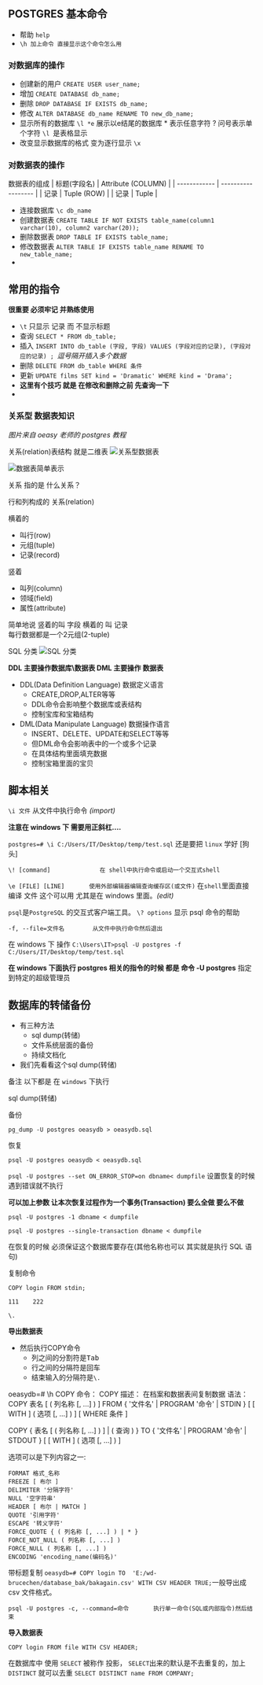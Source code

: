 ## POSTGRES 基本命令


- 帮助 `help`
- `\h 加上命令 直接显示这个命令怎么用`

### 对数据库的操作
- 创建新的用户  `CREATE USER user_name;`
- 增加  `CREATE DATABASE db_name;`
- 删除  `DROP DATABASE IF EXISTS db_name;`
- 修改 `ALTER DATABASE db_name RENAME TO new_db_name;`
- 显示所有的数据库 `\l *e` 展示以e结尾的数据库 * 表示任意字符  ? 问号表示单个字符  `\l `是表格显示
- 改变显示数据库的格式 变为逐行显示 `\x`


### 对数据表的操作


数据表的组成
| 标题(字段名) | Attribute (COLUMN) |
| ------------ | ------------------ |
| 记录         | Tuple  (ROW)       |
| 记录         | Tuple              |


- 连接数据库 `\c db_name`
- 创建数据表 `CREATE TABLE IF NOT EXISTS table_name(column1 varchar(10), column2 varchar(20));`
- 删除数据表 `DROP TABLE IF EXISTS table_name;`
- 修改数据表 `ALTER TABLE IF EXISTS table_name RENAME TO new_table_name;`
- 

## 常用的指令

**很重要 必须牢记 并熟练使用**

- `\t` 只显示 记录 而 不显示标题
- 查询 `SELECT * FROM db_table;`
- 插入 `INSERT INTO db_table (字段, 字段) VALUES (字段对应的记录), (字段对应的记录) ; `*逗号隔开插入多个数据*
- 删除 `DELETE FROM db_table WHERE 条件`
- 更新 `UPDATE films SET kind = 'Dramatic' WHERE kind = 'Drama';`
- **这里有个技巧 就是 在修改和删除之前 先查询一下**
- 



### 关系型 数据表知识
*图片来自 oeasy 老师的 postgres 教程*


关系(relation)表结构 就是二维表
![关系型数据表](https://doc.shiyanlou.com/courses/uid1190679-20220417-1650181142426)

![数据表简单表示](https://doc.shiyanlou.com/courses/uid1190679-20220417-1650185174604)

关系 指的是 什么关系？

行和列构成的
关系(relation)


横着的

- 叫行(row)
- 元组(tuple)
- 记录(record)


竖着

- 叫列(column)
- 领域(field)
- 属性(attribute)


简单地说  竖着的叫 字段  横着的 叫 记录  
每行数据都是一个2元组(2-tuple)



SQL 分类
![SQL 分类](https://doc.shiyanlou.com/courses/uid1190679-20220421-1650505507033)


**DDL 主要操作数据库\数据表  DML 主要操作 数据表**


<ul>
<li>DDL(Data Definition Language) 数据定义语言<ul>
<li>CREATE,DROP,ALTER等等</li>
<li>DDL命令会影响整个数据库或表结构</li>
<li>控制宝库和宝箱结构</li>
</ul>
</li>
<li>DML(Data Manipulate Language) 数据操作语言<ul>
<li>INSERT、DELETE、UPDATE和SELECT等等</li>
<li>但DML命令会影响表中的一个或多个记录</li>
<li>在具体结构里面填充数据</li>
<li>控制宝箱里面的宝贝</li>
</ul>
</li>
</ul>



## 脚本相关

 `\i 文件`  从文件中执行命令 *(import)*

 **注意在 windows 下 需要用正斜杠....**

 `postgres=# \i C:/Users/IT/Desktop/temp/test.sql` 还是要把 `linux` 学好 [狗头]


`\! [command]              在 shell中执行命令或启动一个交互式shell`


`\e [FILE] [LINE]       使用外部编辑器编辑查询缓存区(或文件)` 在`shell`里面直接编译 文件  这个可以用 尤其是在 windows 里面。*(edit)*



`psql`是`PostgreSQL` 的交互式客户端工具。
`\? options` 显示 psql 命令的帮助 

`-f, --file=文件名        从文件中执行命令然后退出`

在 windows 下 操作 
`C:\Users\IT>psql -U postgres -f C:/Users/IT/Desktop/temp/test.sql`


**在 windows 下面执行 postgres 相关的指令的时候 都是 命令 -U postgres**  指定到特定的超级管理员 



## 数据库的转储备份


<ul>
<li>有三种方法<ul>
<li>sql dump(转储)</li>
<li>文件系统层面的备份</li>
<li>持续文档化</li>
</ul>
</li>
<li>我们先看看这个sql dump(转储)</li>
</ul>



备注 以下都是 在 `windows` 下执行 


sql dump(转储) 

备份


`pg_dump -U postgres oeasydb > oeasydb.sql`

恢复


`psql -U postgres oeasydb < oeasydb.sql`


`psql -U postgres --set ON_ERROR_STOP=on dbname< dumpfile` 设置恢复的时候 遇到错误就不执行 



**可以加上参数
让本次恢复过程作为一个事务(Transaction)
要么全做
要么不做**

`psql -U postgres -1 dbname < dumpfile`


`psql -U postgres --single-transaction dbname < dumpfile`


在恢复的时候 必须保证这个数据库要存在(其他名称也可以 其实就是执行 SQL  语句)


复制命令

`COPY login FROM stdin;`


`111    222`


`\.`


**导出数据表**


<ul>
<li>然后执行COPY命令<ul>
<li>列之间的分割符是<kbd>Tab</kbd></li>
<li>行之间的分隔符是<kbd>回车</kbd></li>
<li>结束输入的分隔符是<code>\.</code></li>
</ul>
</li>
</ul>

oeasydb=# \h COPY
命令：       COPY
描述：       在档案和数据表间复制数据
语法：
COPY 表名 [ ( 列名称 [, ...] ) ]
    FROM { '文件名' | PROGRAM '命令' | STDIN }
    [ [ WITH ] ( 选项 [, ...] ) ]
    [ WHERE 条件 ]

COPY { 表名 [ ( 列名称 [, ...] ) ] | ( 查询 ) }
    TO { '文件名' | PROGRAM '命令' | STDOUT }
    [ [ WITH ] ( 选项 [, ...] ) ]

选项可以是下列内容之一:

    FORMAT 格式_名称
    FREEZE [ 布尔 ]
    DELIMITER '分隔字符'
    NULL '空字符串'
    HEADER [ 布尔 | MATCH ]
    QUOTE '引用字符'
    ESCAPE '转义字符'
    FORCE_QUOTE { ( 列名称 [, ...] ) | * }
    FORCE_NOT_NULL ( 列名称 [, ...] )
    FORCE_NULL ( 列名称 [, ...] )
    ENCODING 'encoding_name(编码名)'


带标题复制 `oeasydb=# COPY login TO  'E:/wd-brucechen/database_bak/bakagain.csv' WITH CSV HEADER TRUE;`一般导出成 csv 文件格式。

`psql -U postgres -c, --command=命令       执行单一命令(SQL或内部指令)然后结束`


**导入数据表**

`COPY login FROM file WITH CSV HEADER;`


在数据库中 使用 `SELECT` 被称作 投影， `SELECT`出来的默认是不去重复的，加上`DISTINCT` 就可以去重 `SELECT DISTINCT name FROM COMPANY;`  


